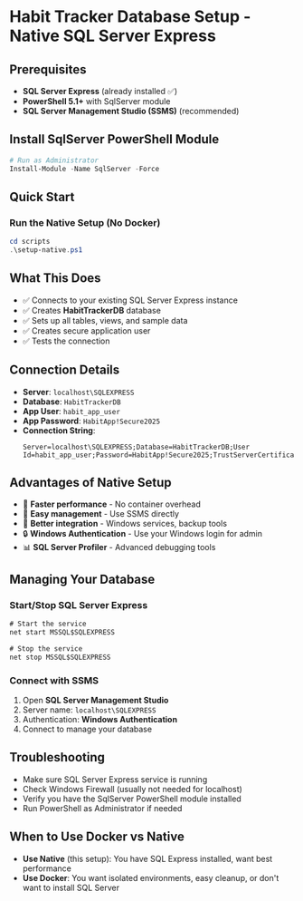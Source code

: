# Habit Tracker Database Setup - Native SQL Server Express

## Prerequisites
- **SQL Server Express** (already installed ✅)
- **PowerShell 5.1+** with SqlServer module
- **SQL Server Management Studio (SSMS)** (recommended)

## Install SqlServer PowerShell Module
```powershell
# Run as Administrator
Install-Module -Name SqlServer -Force
```

## Quick Start

### Run the Native Setup (No Docker)
```powershell
cd scripts
.\setup-native.ps1
```

## What This Does
- ✅ Connects to your existing SQL Server Express instance
- ✅ Creates **HabitTrackerDB** database
- ✅ Sets up all tables, views, and sample data
- ✅ Creates secure application user
- ✅ Tests the connection

## Connection Details
- **Server**: `localhost\SQLEXPRESS`
- **Database**: `HabitTrackerDB`
- **App User**: `habit_app_user`
- **App Password**: `HabitApp!Secure2025`
- **Connection String**: 
  ```
  Server=localhost\SQLEXPRESS;Database=HabitTrackerDB;User Id=habit_app_user;Password=HabitApp!Secure2025;TrustServerCertificate=true;
  ```

## Advantages of Native Setup
- 🚀 **Faster performance** - No container overhead
- 🔧 **Easy management** - Use SSMS directly
- 💾 **Better integration** - Windows services, backup tools
- 🔒 **Windows Authentication** - Use your Windows login for admin
- 📊 **SQL Server Profiler** - Advanced debugging tools

## Managing Your Database

### Start/Stop SQL Server Express
```cmd
# Start the service
net start MSSQL$SQLEXPRESS

# Stop the service  
net stop MSSQL$SQLEXPRESS
```

### Connect with SSMS
1. Open **SQL Server Management Studio**
2. Server name: `localhost\SQLEXPRESS`
3. Authentication: **Windows Authentication**
4. Connect to manage your database

## Troubleshooting
- Make sure SQL Server Express service is running
- Check Windows Firewall (usually not needed for localhost)
- Verify you have the SqlServer PowerShell module installed
- Run PowerShell as Administrator if needed

## When to Use Docker vs Native
- **Use Native** (this setup): You have SQL Express installed, want best performance
- **Use Docker**: You want isolated environments, easy cleanup, or don't want to install SQL Server
